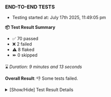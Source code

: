 ### END-TO-END TESTS

- Testing started at: July 17th 2025, 11:49:05 pm

**📦 Test Result Summary**

- ✅ 70 passed
- ❌ 2 failed
- ⚠️ 8 flaked
- ⏩ 0 skipped

⌛ _Duration: 9 minutes and 13 seconds_

**Overall Result**: 👎 Some tests failed.



<details>
    <summary>[Show/Hide] Test Result Details</summary>
    <div markdown="1">

| Test | Browser | Test Case | Tags | Result |
| :---: | :---: | :--- | :---: | :---: |
| 1 | chromium-meshery-provider | Configure Existing Istio adapter through Mesh Adapter URL from Management page | unstable | ⚠️ |
| 2 | chromium-meshery-provider | Connect to Meshery Istio Adapter and configure it |  | ❌ |
| 3 | chromium-meshery-provider | Ping Istio Adapter | unstable | ⚠️ |
| 4 | chromium-local-provider | Configure Existing Istio adapter through Mesh Adapter URL from Management page | unstable | ⚠️ |
| 5 | chromium-local-provider | Connect to Meshery Istio Adapter and configure it |  | ❌ |
| 6 | chromium-local-provider | Ping Istio Adapter | unstable | ⚠️ |

</div>
</details>


<!-- To see the full report, please visit our CI/CD pipeline with reporter. -->